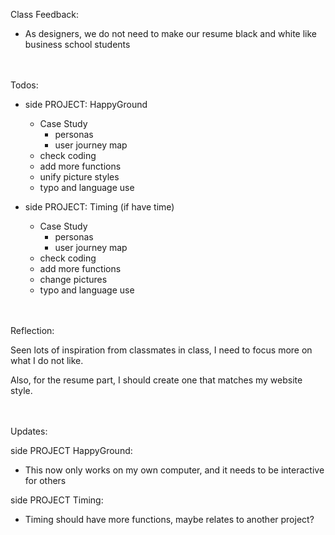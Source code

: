 Class Feedback:

 - As designers, we do not need to make our resume black and white like business school students

<br><br>
Todos:

 - side PROJECT: HappyGround
	 - Case Study
		- personas
		- user journey map
	- check coding
	- add more functions
	- unify picture styles
	- typo and language use

- side PROJECT: Timing (if have time)
	- Case Study
		- personas
		- user journey map
	- check coding
	- add more functions
	- change pictures
	- typo and language use

<br><br>
Reflection:

Seen lots of inspiration from classmates in class, I need to focus more on what I do not like.

Also, for the resume part, I should create one that matches my website style.

<br><br>
Updates:

side PROJECT HappyGround:
 - This now only works on my own computer, and it needs to be interactive for others

side PROJECT Timing:
 - Timing should have more functions, maybe relates to another project?
